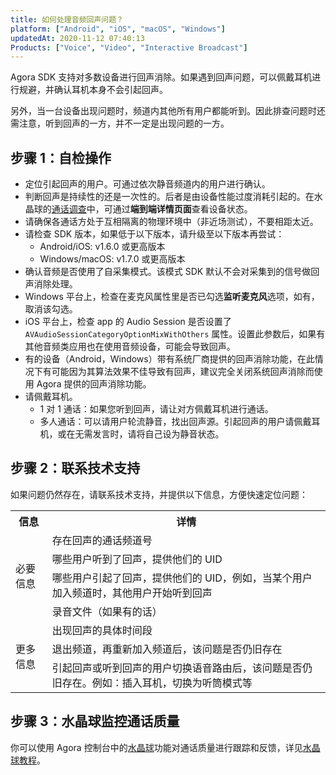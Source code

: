```yaml
---
title: 如何处理音频回声问题？
platform: ["Android", "iOS", "macOS", "Windows"]
updatedAt: 2020-11-12 07:40:13
Products: ["Voice", "Video", "Interactive Broadcast"]
---
```


Agora SDK 支持对多数设备进行回声消除。如果遇到回声问题，可以佩戴耳机进行规避，并确认耳机本身不会引起回声。

另外，当一台设备出现问题时，频道内其他所有用户都能听到。因此排查问题时还需注意，听到回声的一方，并不一定是出现问题的一方。

## 步骤 1：自检操作

- 定位引起回声的用户。可通过依次静音频道内的用户进行确认。
- 判断回声是持续性的还是一次性的。后者是由设备性能过度消耗引起的。在水晶球的[通话调查](https://docs.agora.io/cn/Agora%20Platform/aa_call_search?platform=All%20Platforms#%E5%88%86%E6%9E%90%E9%80%9A%E8%AF%9D%E8%B4%A8%E9%87%8F%E9%97%AE%E9%A2%98)中，可通过**端到端详情页面**查看设备状态。
- 请确保各通话方处于互相隔离的物理环境中（非近场测试），不要相距太近。
- 请检查 SDK 版本，如果低于以下版本，请升级至以下版本再尝试：
  - Android/iOS: v1.6.0 或更高版本
  - Windows/macOS: v1.7.0 或更高版本
- 确认音频是否使用了自采集模式。该模式 SDK 默认不会对采集到的信号做回声消除处理。
- Windows 平台上，检查在麦克风属性里是否已勾选**监听麦克风**选项，如有，取消该勾选。
- iOS 平台上，检查 app 的 Audio Session 是否设置了 `AVAudioSessionCategoryOptionMixWithOthers` 属性。设置此参数后，如果有其他音频类应用也在使用音频设备，可能会导致回声。
- 有的设备（Android，Windows）带有系统厂商提供的回声消除功能，在此情况下有可能因为其算法效果不佳导致有回声，建议完全关闭系统回声消除而使用 Agora 提供的回声消除功能。
- 请佩戴耳机。
  - 1 对 1 通话：如果您听到回声，请让对方佩戴耳机进行通话。
  - 多人通话：可以请用户轮流静音，找出回声源。引起回声的用户请佩戴耳机，或在无需发言时，请将自己设为静音状态。

## 步骤 2：联系技术支持

如果问题仍然存在，请联系技术支持，并提供以下信息，方便快速定位问题：

<table>
  <tr>
    <th>信息</th>
    <th>详情</th>
  </tr>
  <tr>
    <td rowspan="4">必要信息</td>
    <td>存在回声的通话频道号</td>
  </tr>
  <tr>
    <td>哪些用户听到了回声，提供他们的 UID</td>
  </tr>
  <tr>
    <td>哪些用户引起了回声，提供他们的 UID，例如，当某个用户加入频道时，其他用户开始听到回声</td>
  </tr>
  <tr>
    <td>录音文件（如果有的话）</td>
  </tr>
  <tr>
    <td rowspan="3">更多信息</td>
    <td>出现回声的具体时间段</td>
  </tr>
  <tr>
    <td>退出频道，再重新加入频道后，该问题是否仍旧存在</td>
  </tr>
  <tr>
    <td>引起回声或听到回声的用户切换语音路由后，该问题是否仍旧存在。例如：插入耳机，切换为听筒模式等</td>
  </tr>
</table>

## 步骤 3：水晶球监控通话质量

你可以使用 Agora 控制台中的[水晶球](https://dashboard.agora.io/analytics/call/search)功能对通话质量进行跟踪和反馈，详见[水晶球教程](https://dashboard.agora.io/analytics/call/tutorial?_ga=2.197716463.1125435494.1542623251-764614247.1539586349)。
